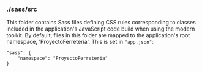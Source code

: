 ### ./sass/src

This folder contains Sass files defining CSS rules corresponding to classes
included in the application's JavaScript code build when using the modern toolkit.
By default, files in this folder are mapped to the application's root namespace, 'ProyectoFerreteria'.
This is set in `"app.json"`:

    "sass": {
        "namespace": "ProyectoFerreteria"
    }